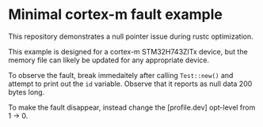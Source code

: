 # Minimal cortex-m fault example

This repository demonstrates a null pointer issue during rustc optimization.

This example is designed for a cortex-m STM32H743ZITx device, but the memory file can likely be
updated for any appropriate device.

To observe the fault, break immedaitely after calling `Test::new()` and attempt to print out the
`id` variable. Observe that it reports as null data 200 bytes long.

To make the fault disappear, instead change the [profile.dev] opt-level from 1 -> 0.

